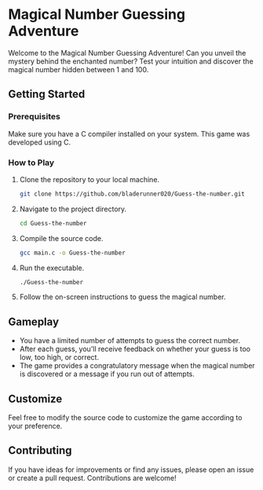 # Magical Number Guessing Adventure

Welcome to the Magical Number Guessing Adventure! Can you unveil the mystery behind the enchanted number? Test your intuition and discover the magical number hidden between 1 and 100.

## Getting Started

### Prerequisites

Make sure you have a C compiler installed on your system. This game was developed using C.

### How to Play

1. Clone the repository to your local machine.

    ```bash
    git clone https://github.com/bladerunner020/Guess-the-number.git
    ```

2. Navigate to the project directory.

    ```bash
    cd Guess-the-number
    ```

3. Compile the source code.

    ```bash
    gcc main.c -o Guess-the-number
    ```

4. Run the executable.

    ```bash
    ./Guess-the-number
    ```

5. Follow the on-screen instructions to guess the magical number.

## Gameplay

- You have a limited number of attempts to guess the correct number.
- After each guess, you'll receive feedback on whether your guess is too low, too high, or correct.
- The game provides a congratulatory message when the magical number is discovered or a message if you run out of attempts.

## Customize

Feel free to modify the source code to customize the game according to your preference.

## Contributing

If you have ideas for improvements or find any issues, please open an issue or create a pull request. Contributions are welcome!
